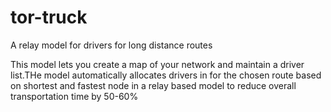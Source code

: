 # tor-truck
A relay model for drivers for long distance routes

This model lets you create a map of your network and maintain a driver list.THe model automatically allocates drivers in for the chosen route based on shortest and fastest node in a relay based model to reduce overall transportation time by 50-60%
